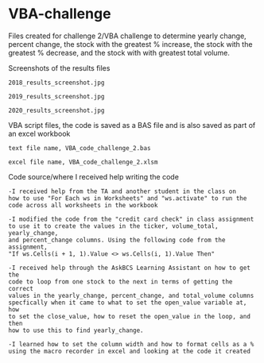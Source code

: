 # VBA-challenge
Files created for challenge 2/VBA challenge to determine yearly change, percent change, the stock with the greatest % increase, the stock with the greatest % decrease, and the stock with with greatest total volume.

Screenshots of the results files

 	2018_results_screenshot.jpg
  
 	2019_results_screenshot.jpg
  
 	2020_results_screenshot.jpg

VBA script files, the code is saved as a BAS file and is also saved as part of an excel workbook

	text file name, VBA_code_challenge_2.bas
 
	excel file name, VBA_code_challenge_2.xlsm


Code source/where I received help writing the code
	
 	-I received help from the TA and another student in the class on 
	how to use "For Each ws in Worksheets" and "ws.activate" to run the 
	code across all worksheets in the workbook
	
 	-I modified the code from the "credit card check" in class assignment 
	to use it to create the values in the ticker, volume_total, yearly_change,
	and percent_change columns. Using the following code from the assignment,
	"If ws.Cells(i + 1, 1).Value <> ws.Cells(i, 1).Value Then"
	
 	-I received help through the AskBCS Learning Assistant on how to get the 
	code to loop from one stock to the next in terms of getting the correct 
	values in the yearly_change, percent_change, and total_volume columns 
	specfically when it came to what to set the open_value variable at, how 
	to set the close_value, how to reset the open_value in the loop, and then 
	how to use this to find yearly_change.
	
 	-I learned how to set the column width and how to format cells as a %
	using the macro recorder in excel and looking at the code it created

